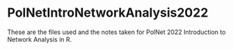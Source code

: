 # PolNetIntroNetworkAnalysis2022
These are the files used and the notes taken for PolNet 2022 Introduction to Network Analysis in R. 
